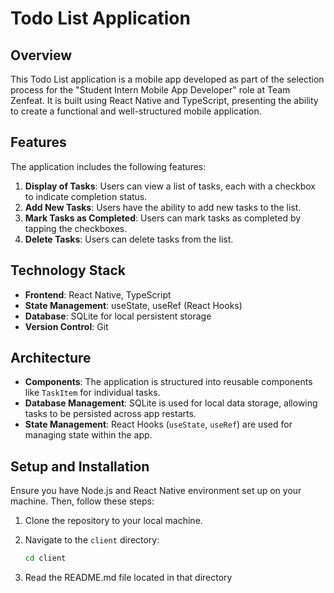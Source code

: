# Todo List Application

## Overview

This Todo List application is a mobile app developed as part of the selection process for the "Student Intern Mobile App Developer" role at Team Zenfeat. It is built using React Native and TypeScript, presenting the ability to create a functional and well-structured mobile application.

## Features

The application includes the following features:

1. **Display of Tasks**: Users can view a list of tasks, each with a checkbox to indicate completion status.
2. **Add New Tasks**: Users have the ability to add new tasks to the list.
3. **Mark Tasks as Completed**: Users can mark tasks as completed by tapping the checkboxes.
4. **Delete Tasks**: Users can delete tasks from the list.

## Technology Stack

- **Frontend**: React Native, TypeScript
- **State Management**: useState, useRef (React Hooks)
- **Database**: SQLite for local persistent storage
- **Version Control**: Git

## Architecture

- **Components**: The application is structured into reusable components like `TaskItem` for individual tasks.
- **Database Management**: SQLite is used for local data storage, allowing tasks to be persisted across app restarts.
- **State Management**: React Hooks (`useState`, `useRef`) are used for managing state within the app.

## Setup and Installation

Ensure you have Node.js and React Native environment set up on your machine. Then, follow these steps:

1. Clone the repository to your local machine.
2. Navigate to the `client` directory:

   ```bash
   cd client
3. Read the README.md file located in that directory